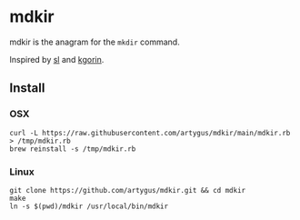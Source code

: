 # mdkir

mdkir is the anagram for the `mkdir` command.

Inspired by [sl](https://github.com/mtoyoda/sl) and [kgorin](https://github.com/kgorin).

## Install

### OSX

```shell
curl -L https://raw.githubusercontent.com/artygus/mdkir/main/mdkir.rb > /tmp/mdkir.rb
brew reinstall -s /tmp/mdkir.rb
```

### Linux

```shell
git clone https://github.com/artygus/mdkir.git && cd mdkir
make
ln -s $(pwd)/mdkir /usr/local/bin/mdkir
```
